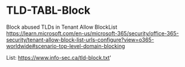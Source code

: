 # TLD-TABL-Block
Block abused TLDs in Tenant Allow BlockList  
https://learn.microsoft.com/en-us/microsoft-365/security/office-365-security/tenant-allow-block-list-urls-configure?view=o365-worldwide#scenario-top-level-domain-blocking  

List: https://www.info-sec.ca/tld-block.txt'
